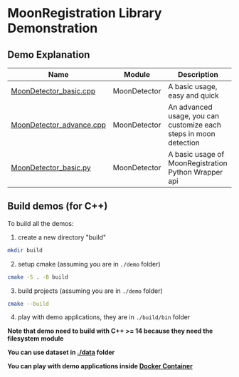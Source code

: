# MoonRegistration Library Demonstration


## Demo Explanation

| Name                                                   | Module       | Description                                                       |
|--------------------------------------------------------|--------------|-------------------------------------------------------------------|
| [MoonDetector_basic.cpp](./MoonDetector_basic.cpp)     | MoonDetector | A basic usage, easy and quick                                     |
| [MoonDetector_advance.cpp](./MoonDetector_advance.cpp) | MoonDetector | An advanced usage, you can customize each steps in moon detection |
| [MoonDetector_basic.py](./MoonDetector_basic.py)       | MoonDetector | A basic usage of MoonRegistration Python Wrapper api              |


## Build demos (for C++)

To build all the demos:

1. create a new directory "build"

```sh
mkdir build
```

2. setup cmake (assuming you are in `./demo` folder)

```sh
cmake -S . -B build
```

3. build projects (assuming you are in `./demo` folder)

```sh
cmake --build
```

4. play with demo applications, they are in `./build/bin` folder

**Note that demo need to build with C++ >= 14 because they need the filesystem module**

**You can use dataset in [./data](./data) folder**

**You can play with demo applications inside [Docker Container](../BUILDING.md#build-using-docker-recommend)**


